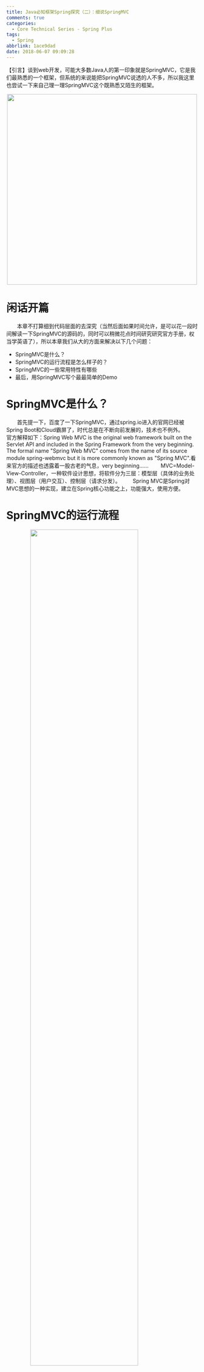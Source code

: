 ```yaml
---
title: Java必知框架Spring探究（二）：细说SpringMVC
comments: true
categories:
  - Core Technical Series - Spring Plus
tags:
  - Spring
abbrlink: 1ace9dad
date: 2018-06-07 09:09:28
---
```

【引言】谈到web开发，可能大多数Java人的第一印象就是SpringMVC，它是我们最熟悉的一个框架，但系统的来说能把SpringMVC说透的人不多，所以我这里也尝试一下来自己理一理SpringMVC这个既熟悉又陌生的框架。
<div align=center><img src="/img/2018/2018-08-27-02.jpg" width="500"/></div>
<!-- more -->

# 闲话开篇
&emsp;&emsp;本章不打算细到代码层面的去深究（当然后面如果时间允许，是可以花一段时间解读一下SpringMVC的源码的，同时可以稍微花点时间研究研究官方手册，权当学英语了），所以本章我们从大的方面来解决以下几个问题：
- SpringMVC是什么？
- SpringMVC的运行流程是怎么样子的？
- SpringMVC的一些常用特性有哪些
- 最后，用SpringMVC写个最最简单的Demo

# SpringMVC是什么？
&emsp;&emsp;首先提一下，百度了一下SpringMVC，通过spring.io进入的官网已经被Spring Boot和Cloud霸屏了，时代总是在不断向前发展的，技术也不例外。
&emsp;&emsp;官方解释如下：Spring Web MVC is the original web framework built on the Servlet API and included in the Spring Framework from the very beginning. The formal name "Spring Web MVC" comes from the name of its source module spring-webmvc but it is more commonly known as "Spring MVC".看来官方的描述也透露着一股古老的气息，very beginning......
&emsp;&emsp;MVC=Model-View-Controller，一种软件设计思想，将软件分为三层：模型层（具体的业务处理）、视图层（用户交互）、控制层（请求分发）。
&emsp;&emsp;Spring MVC是Spring对MVC思想的一种实现，建立在Spring核心功能之上，功能强大，使用方便。

# SpringMVC的运行流程

<img style="clear: both;display: block;margin:auto;" src="/img/2018/2018-08-27-03.jpg" width="75%">

## 概览
&emsp;&emsp;上图是说SpringMVC流程的一张经典图例，基本上整个流程该图都涵盖了：
- 用户发送请求到前端控制器（DispatcherServlet）。
- 前端控制器请求处理器映射器（HandlerMapping）去查找处理器（Handler）。
- 找到以后处理器映射器（HandlerMappering）向前端控制器返回执行链（HandlerExecutionChain）。
- 前端控制器（DispatcherServlet）调用处理器适配器（HandlerAdapter）去执行处理器（Handler）。
- 处理器适配器去执行Handler。
- 处理器执行完给处理器适配器返回ModelAndView。
- 处理器适配器向前端控制器返回ModelAndView。
- 前端控制器请求视图解析器（ViewResolver）去进行视图解析。
- 视图解析器向前端控制器返回View。
- 前端控制器对视图进行渲染。
- 前端控制器向用户响应结果。

## 核心组件
&emsp;&emsp;SpringMVC的核心组件清单如下，以下是简单的一个说明，后面会针对每个组件展开详细说明。
- 前端控制器（DisatcherServlet）:接收请求，响应结果，返回可以是json,String等数据类型，也可以是页面（Model）。
- 处理器映射器（HandlerMapping）:根据URL去查找处理器，一般通过xml配置或者注解进行查找。
- 处理器（Handler）：就是我们常说的controller控制器啦，由程序员编写。
- 处理器适配器（HandlerAdapter）:可以将处理器包装成适配器，这样就可以支持多种类型的处理器。
- 视图解析器（ViewResovler）:进行视图解析，返回view对象（常见的有JSP,FreeMark等）。

## DisatcherServlet

### Servlet
&emsp;&emsp;DispatcherServlet的本质也是一个Servlet，所以要理解DispatcherServlet，首先要知道Servlet是什么。
&emsp;&emsp;Java Servlet 是运行在 Web 服务器或应用服务器上的程序，它是作为来自 Web 浏览器或其他 HTTP 客户端的请求和 HTTP 服务器上的数据库或应用程序之间的中间层。使用 Servlet，您可以收集来自网页表单的用户输入，呈现来自数据库或者其他源的记录，还可以动态创建网页。Java Servlet 通常情况下与使用 CGI（Common Gateway Interface，公共网关接口）实现的程序可以达到异曲同工的效果。但是相比于 CGI，Servlet 在性能上，通用性上，资源安全性上，独立性上都是占有优势的。
&emsp;&emsp;借用Tomcat Server的结构简图，可以简单理解Servlet是什么了：
<img style="clear: both;display: block;margin:auto;" src="/img/2018/2018-08-27-04.jpg" width="75%">

### 基本配置
&emsp;&emsp;在传统的SpringMVC模式的开发过程中，web.xml是一个比较核心的东西，所以理所当然的DispatcherServlet也是在这里配置的。
```xml
<servlet>
    <servlet-name>dispatcher</servlet-name>
    <servlet-class>org.springframework.web.servlet.DispatcherServlet</servlet-class>
    <init-param>
        <param-name>contextConfigLocation</param-name>
        <param-value>classpath:spring-mvc.xml</param-value>
    </init-param>
    <load-on-startup>1</load-on-startup>
</servlet>
<servlet-mapping>
    <servlet-name>dispatcher</servlet-name>
    <url-pattern>*.json</url-pattern>
</servlet-mapping>
```

### 几个参数
&emsp;&emsp;contextConfigLocation：DispatcherServlet默认从WEB-INF目录下加载SpringMVC的配置文件，可以通过属性contextConfigLocation更改配置文件的位置。
&emsp;&emsp;load-on-startup：默认情况下，Servlet在被请求时才实例化初始化，如果希望在服务器启动时创建Servlet对象，可以通过<load-on-startup>标签设定。
&emsp;&emsp;url-pattern：url转发的规则；一般写成*加后缀的形式，如“*.do”，不能写成这种形式“/*”，这种形式会把Web服务器接收到的请求全部转发给DispatcherServlet，而SpringMVC容器中不一定存在对应的Handler，会因找不到对应的资源而报错，比如无法加载HTML、JSP页面。

## HandlerMapping

### 用途
&emsp;&emsp;访问资源时使用的不是资源的全限定性类名或者其他可以直接确定资源的方式，而是采用url，这样就需要在访问方式与与资源之间建立起一对一的关系，这种关系就是映射关系，HandlerMapping就负责创建与解析这种关系，根据访问方式确定处理器。

### 类别
- BeanNameUrlHandlerMapping：默认的处理器映射器，url与beanName相同。
- DefaultAnnotationHandlerMapping：注解开发时默认的处理器映射器。
- SimpleUrlHandlerMapping：自定义url，在url与beanName之间建立映射关系：